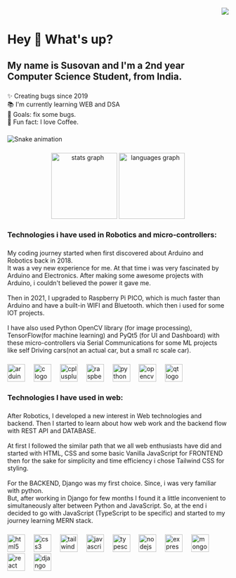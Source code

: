 <br clear="both">

<div align="right">
  <img src="https://visitor-badge.laobi.icu/badge?page_id=Susovan292.Susovan292&"  />
</div>

###

<h1 align="left">Hey 👋 What's up?</h1>

###

<h2 align="left">My name is Susovan and I'm a 2nd year Computer Science Student, from India.</h2>

###

<p align="left">✨ Creating bugs since 2019<br>📚 I'm currently learning WEB and DSA<br>🎯 Goals: fix some bugs.<br>🎲 Fun fact: I love Coffee.</p>

###

<img src="https://raw.githubusercontent.com/Susovan292/Susovan292/output/snake.svg" alt="Snake animation" />

###

<div align="center">
  <img src="https://github-readme-stats.vercel.app/api?username=Susovan292&hide_title=false&hide_rank=false&show_icons=true&include_all_commits=true&count_private=true&disable_animations=false&theme=dracula&locale=en&hide_border=false&order=1" height="150" alt="stats graph"  />
  <img src="https://github-readme-stats.vercel.app/api/top-langs?username=Susovan292&locale=en&hide_title=false&layout=compact&card_width=320&langs_count=5&theme=dracula&hide_border=false&order=2" height="150" alt="languages graph"  />
</div>

###

<h3 align="left">Technologies i have used in Robotics and micro-controllers:</h3>

###

<p align="left">My coding journey started when first discovered about Arduino and Robotics back in 2018.<br>It was a vey new experience for me. At that time i was very fascinated by Arduino and Electronics. After making some awesome projects with Arduino, i couldn't believed the power it gave me. <br><br>Then in 2021, I upgraded to Raspberry Pi PICO, which is much faster than Arduino and have a built-in WIFI and Bluetooth. which then i used for some IOT projects.<br><br>I have also used Python OpenCV library (for image processing), TensorFlow(for machine learning) and PyQt5 (for UI and Dashboard) with these micro-controllers via Serial Communications for some ML projects like self Driving cars(not an actual car, but a small rc scale car).</p>

###

<div align="left">
  <img src="https://cdn.jsdelivr.net/gh/devicons/devicon/icons/arduino/arduino-original.svg" height="40" alt="arduino logo"  />
  <img width="12" />
  <img src="https://cdn.jsdelivr.net/gh/devicons/devicon/icons/c/c-original.svg" height="40" alt="c logo"  />
  <img width="12" />
  <img src="https://cdn.jsdelivr.net/gh/devicons/devicon/icons/cplusplus/cplusplus-original.svg" height="40" alt="cplusplus logo"  />
  <img width="12" />
  <img src="https://cdn.jsdelivr.net/gh/devicons/devicon/icons/raspberrypi/raspberrypi-original.svg" height="40" alt="raspberrypi logo"  />
  <img width="12" />
  <img src="https://cdn.jsdelivr.net/gh/devicons/devicon/icons/python/python-original.svg" height="40" alt="python logo"  />
  <img width="12" />
  <img src="https://cdn.jsdelivr.net/gh/devicons/devicon/icons/opencv/opencv-original.svg" height="40" alt="opencv logo"  />
  <img width="12" />
  <img src="https://cdn.jsdelivr.net/gh/devicons/devicon/icons/qt/qt-original.svg" height="40" alt="qt logo"  />
</div>

###

<h3 align="left">Technologies I have used in web:</h3>

###

<p align="left">After Robotics, I developed a new interest in Web technologies and backend. Then I started to learn about how web work and the backend flow with REST API and DATABASE.<br><br>At first I followed the similar path that we all web enthusiasts have did and started with HTML, CSS  and some basic Vanilla JavaScript for FRONTEND then for the sake for simplicity and time efficiency i chose Tailwind CSS for styling.<br><br>For the BACKEND, Django was my first choice. Since, i was very familiar with python. <br>But, after working in Django for few months I found it a little inconvenient to simultaneously alter between Python and JavaScript. So, at the end i decided to go with JavaScript (TypeScript to be specific) and started to my journey learning MERN stack.</p>

###

<div align="left">
  <img src="https://cdn.jsdelivr.net/gh/devicons/devicon/icons/html5/html5-original.svg" height="40" alt="html5 logo"  />
  <img width="12" />
  <img src="https://cdn.jsdelivr.net/gh/devicons/devicon/icons/css3/css3-original.svg" height="40" alt="css3 logo"  />
  <img width="12" />
  <img src="https://cdn.jsdelivr.net/gh/devicons/devicon/icons/tailwindcss/tailwindcss-original-wordmark.svg" height="40" alt="tailwindcss logo"  />
  <img width="12" />
  <img src="https://cdn.jsdelivr.net/gh/devicons/devicon/icons/javascript/javascript-original.svg" height="40" alt="javascript logo"  />
  <img width="12" />
  <img src="https://cdn.jsdelivr.net/gh/devicons/devicon/icons/typescript/typescript-original.svg" height="40" alt="typescript logo"  />
  <img width="12" />
  <img src="https://cdn.jsdelivr.net/gh/devicons/devicon/icons/nodejs/nodejs-original.svg" height="40" alt="nodejs logo"  />
  <img width="12" />
  <img src="https://cdn.jsdelivr.net/gh/devicons/devicon/icons/express/express-original.svg" height="40" alt="express logo"  />
  <img width="12" />
  <img src="https://cdn.jsdelivr.net/gh/devicons/devicon/icons/mongodb/mongodb-original.svg" height="40" alt="mongodb logo"  />
  <img width="12" />
  <img src="https://cdn.jsdelivr.net/gh/devicons/devicon/icons/react/react-original.svg" height="40" alt="react logo"  />
  <img width="12" />
  <img src="https://cdn.jsdelivr.net/gh/devicons/devicon/icons/django/django-plain.svg" height="40" alt="django logo"  />
</div>

###
